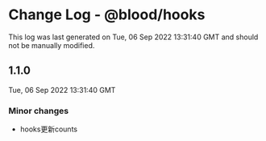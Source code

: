 # Change Log - @blood/hooks

This log was last generated on Tue, 06 Sep 2022 13:31:40 GMT and should not be manually modified.

## 1.1.0
Tue, 06 Sep 2022 13:31:40 GMT

### Minor changes

- hooks更新counts

